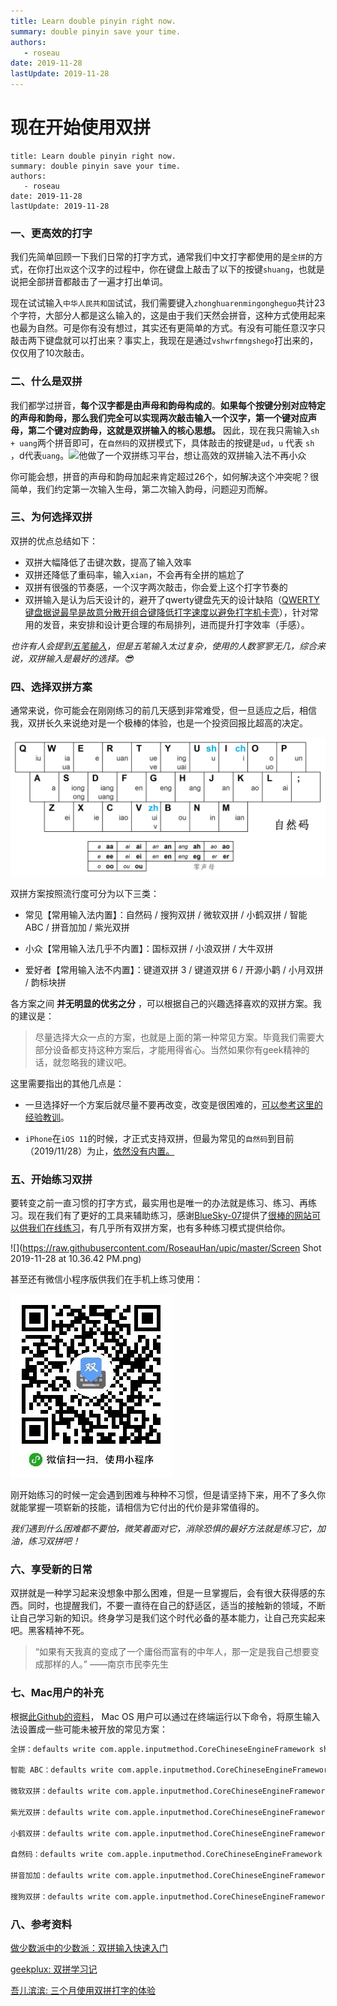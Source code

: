 ```yaml
---
title: Learn double pinyin right now.
summary: double pinyin save your time.
authors:
   - roseau
date: 2019-11-28
lastUpdate: 2019-11-28
---
```


# 现在开始使用双拼

```
title: Learn double pinyin right now.
summary: double pinyin save your time.
authors:
   - roseau
date: 2019-11-28
lastUpdate: 2019-11-28
```

### 一、更高效的打字

我们先简单回顾一下我们日常的打字方式，通常我们中文打字都使用的是`全拼`的方式，在你打出`双`这个汉字的过程中，你在键盘上敲击了以下的按键`shuang`，也就是说把全部拼音都敲击了一遍才打出单词。

现在试试输入`中华人民共和国`试试，我们需要键入`zhonghuarenmingongheguo`共计23个字符，大部分人都是这么输入的，这是由于我们天然会拼音，这种方式使用起来也最为自然。可是你有没有想过，其实还有更简单的方式。有没有可能任意汉字只敲击两下键盘就可以打出来？事实上，我现在是通过`vshwrfmngshego`打出来的，仅仅用了10次敲击。

### 二、什么是双拼

我们都学过拼音，**每个汉字都是由声母和韵母构成的**。**如果每个按键分别对应特定的声母和韵母，那么我们完全可以实现两次敲击输入一个汉字，第一个键对应声母，第二个键对应韵母，这就是双拼输入的核心思想。** 因此，现在我只需输入`sh + uang`两个拼音即可，在`自然码`的双拼模式下，具体敲击的按键是`ud`，`u` 代表 `sh` ，d代表`uang`。![他做了一个双拼练习平台，想让高效的双拼输入法不再小众](https://pic.36krcnd.com/201801/15145555/wnjz7rsnit4ha4uf!1200)

你可能会想，拼音的声母和韵母加起来肯定超过26个，如何解决这个冲突呢？很简单，我们约定第一次输入生母，第二次输入韵母，问题迎刃而解。

### 三、为何选择双拼

双拼的优点总结如下：

- 双拼大幅降低了击键次数，提高了输入效率
- 双拼还降低了重码率，输入`xian`，不会再有全拼的尴尬了
- 双拼有很强的节奏感，一个汉字两次敲击，你会爱上这个打字节奏的
- 双拼输入是认为后天设计的，避开了qwerty键盘先天的设计缺陷（[QWERTY 键盘据说最早是故意分散开组合键降低打字速度以避免打字机卡壳](https://zhuanlan.zhihu.com/p/25890634)），针对常用的发音，来安排和设计更合理的布局排列，进而提升打字效率（手感）。

*也许有人会提到[五笔输入](https://zh.wikipedia.org/wiki/五笔字型输入法)，但是五笔输入太过复杂，使用的人数寥寥无几，综合来说，双拼输入是最好的选择。:sunglasses:*

### 四、选择双拼方案

通常来说，你可能会在刚刚练习的前几天感到非常难受，但一旦适应之后，相信我，双拼长久来说绝对是一个极棒的体验，也是一个投资回报比超高的决定。

![](https://raw.githubusercontent.com/RoseauHan/upic/master/aHDjfK.jpg)

双拼方案按照流行度可分为以下三类：

- 常见【常用输入法内置】：自然码 / 搜狗双拼 / 微软双拼 / 小鹤双拼 / 智能 ABC / 拼音加加 / 紫光双拼

- 小众【常用输入法几乎不内置】：国标双拼 / 小浪双拼 / 大牛双拼

- 爱好者【常用输入法不内置】：键道双拼 3 / 键道双拼 6 / 开源小鹳 / 小月双拼 / 韵标块拼

各方案之间 **并无明显的优劣之分** ，可以根据自己的兴趣选择喜欢的双拼方案。我的建议是：

> 尽量选择大众一点的方案，也就是上面的第一种常见方案。毕竟我们需要大部分设备都支持这种方案后，才能用得省心。当然如果你有geek精神的话，就忽略我的建议吧。

这里需要指出的其他几点是：

- 一旦选择好一个方案后就尽量不要再改变，改变是很困难的，[可以参考这里的经验教训](https://whst.github.io/2016/04/29/do-not-change-your-shuangpin-schema/)。

- `iPhone`在`iOS 11`的时候，才正式支持双拼，但最为常见的`自然码`到目前（2019/11/28）为止，[依然没有内置。](https://discussionschinese.apple.com/thread/140141509)  

### 五、开始练习双拼

要转变之前一直习惯的打字方式，最实用也是唯一的办法就是练习、练习、再练习。现在我们有了更好的工具来辅助练习，感谢[BlueSky-07](https://github.com/BlueSky-07)提供了[很棒的网站可以供我们在线练习](https://api.ihint.me/shuang)，有几乎所有双拼方案，也有多种练习模式提供给你。

![](https://raw.githubusercontent.com/RoseauHan/upic/master/Screen Shot 2019-11-28 at 10.36.42 PM.png)

甚至还有微信小程序版供我们在手机上练习使用：

![](https://raw.githubusercontent.com/RoseauHan/upic/master/jW9qce.jpg)

刚开始练习的时候一定会遇到困难与种种不习惯，但是请坚持下来，用不了多久你就能掌握一项崭新的技能，请相信为它付出的代价是非常值得的。

*我们遇到什么困难都不要怕，微笑着面对它，消除恐惧的最好方法就是练习它，加油，练习双拼吧！*

### 六、享受新的日常

双拼就是一种学习起来没想象中那么困难，但是一旦掌握后，会有很大获得感的东西。同时，也提醒我们，不要一直待在自己的舒适区，适当的接触新的领域，不断让自己学习新的知识。终身学习是我们这个时代必备的基本能力，让自己充实起来吧。黑客精神不死。

> “如果有天我真的变成了一个庸俗而富有的中年人，那一定是我自己想要变成那样的人。”         ——南京市民李先生

### 七、Mac用户的补充

根据[此Github的资料](https://github.com/BlueSky-07/Shuang)，  Mac OS 用户可以通过在终端运行以下命令，将原生输入法设置成一些可能未被开放的常见方案：

  ```bash
  全拼：defaults write com.apple.inputmethod.CoreChineseEngineFramework shuangpinLayout 0
  
  智能 ABC：defaults write com.apple.inputmethod.CoreChineseEngineFramework shuangpinLayout 1
  
  微软双拼：defaults write com.apple.inputmethod.CoreChineseEngineFramework shuangpinLayout 2
  
  紫光双拼：defaults write com.apple.inputmethod.CoreChineseEngineFramework shuangpinLayout 3
  
  小鹤双拼：defaults write com.apple.inputmethod.CoreChineseEngineFramework shuangpinLayout 4
  
  自然码：defaults write com.apple.inputmethod.CoreChineseEngineFramework shuangpinLayout 5
  
  拼音加加：defaults write com.apple.inputmethod.CoreChineseEngineFramework shuangpinLayout 6
  
  搜狗双拼：defaults write com.apple.inputmethod.CoreChineseEngineFramework shuangpinLayout 7
  ```

### 八、参考资料

[做少数派中的少数派：双拼输入快速入门](https://sspai.com/post/32809)

[geekplux: 双拼学习记](https://geekplux.com/2014/07/06/learn_shuangpin/)

[吾儿滨滨: 三个月使用双拼打字的体验](https://mp.weixin.qq.com/s/LUhaUHEOToOzkJcQlQnqvA)


